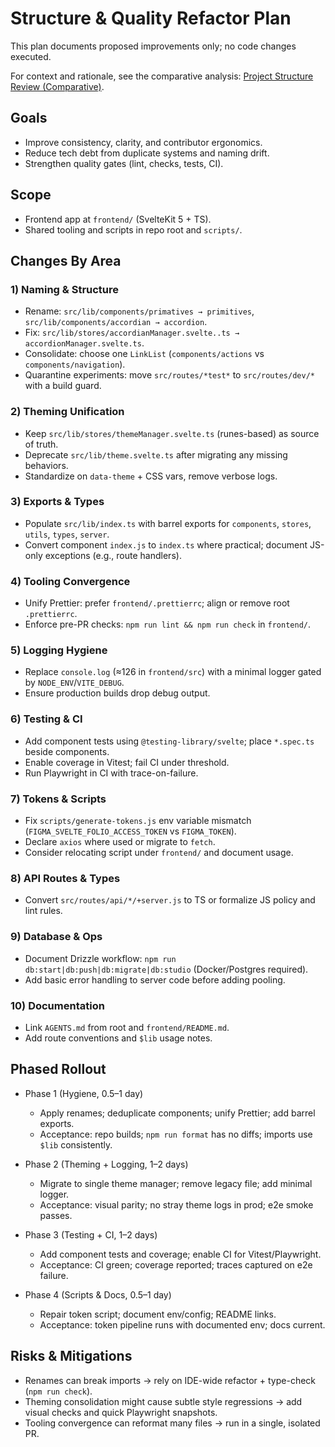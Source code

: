 # Structure & Quality Refactor Plan

This plan documents proposed improvements only; no code changes executed.

For context and rationale, see the comparative analysis: [Project Structure Review (Comparative)](PROJECT_STRUCTURE_REVIEW_COMPARATIVE.md).

## Goals
- Improve consistency, clarity, and contributor ergonomics.
- Reduce tech debt from duplicate systems and naming drift.
- Strengthen quality gates (lint, checks, tests, CI).

## Scope
- Frontend app at `frontend/` (SvelteKit 5 + TS).
- Shared tooling and scripts in repo root and `scripts/`.

## Changes By Area

### 1) Naming & Structure
- Rename: `src/lib/components/primatives → primitives`, `src/lib/components/accordian → accordion`.
- Fix: `src/lib/stores/accordianManager.svelte..ts → accordionManager.svelte.ts`.
- Consolidate: choose one `LinkList` (`components/actions` vs `components/navigation`).
- Quarantine experiments: move `src/routes/*test*` to `src/routes/dev/*` with a build guard.

### 2) Theming Unification
- Keep `src/lib/stores/themeManager.svelte.ts` (runes-based) as source of truth.
- Deprecate `src/lib/theme.svelte.ts` after migrating any missing behaviors.
- Standardize on `data-theme` + CSS vars, remove verbose logs.

### 3) Exports & Types
- Populate `src/lib/index.ts` with barrel exports for `components`, `stores`, `utils`, `types`, `server`.
- Convert component `index.js` to `index.ts` where practical; document JS-only exceptions (e.g., route handlers).

### 4) Tooling Convergence
- Unify Prettier: prefer `frontend/.prettierrc`; align or remove root `.prettierrc`.
- Enforce pre-PR checks: `npm run lint && npm run check` in `frontend/`.

### 5) Logging Hygiene
- Replace `console.log` (≈126 in `frontend/src`) with a minimal logger gated by `NODE_ENV`/`VITE_DEBUG`.
- Ensure production builds drop debug output.

### 6) Testing & CI
- Add component tests using `@testing-library/svelte`; place `*.spec.ts` beside components.
- Enable coverage in Vitest; fail CI under threshold.
- Run Playwright in CI with trace-on-failure.

### 7) Tokens & Scripts
- Fix `scripts/generate-tokens.js` env variable mismatch (`FIGMA_SVELTE_FOLIO_ACCESS_TOKEN` vs `FIGMA_TOKEN`).
- Declare `axios` where used or migrate to `fetch`.
- Consider relocating script under `frontend/` and document usage.

### 8) API Routes & Types
- Convert `src/routes/api/*/+server.js` to TS or formalize JS policy and lint rules.

### 9) Database & Ops
- Document Drizzle workflow: `npm run db:start|db:push|db:migrate|db:studio` (Docker/Postgres required).
- Add basic error handling to server code before adding pooling.

### 10) Documentation
- Link `AGENTS.md` from root and `frontend/README.md`.
- Add route conventions and `$lib` usage notes.

## Phased Rollout

- Phase 1 (Hygiene, 0.5–1 day)
  - Apply renames; deduplicate components; unify Prettier; add barrel exports.
  - Acceptance: repo builds; `npm run format` has no diffs; imports use `$lib` consistently.

- Phase 2 (Theming + Logging, 1–2 days)
  - Migrate to single theme manager; remove legacy file; add minimal logger.
  - Acceptance: visual parity; no stray theme logs in prod; e2e smoke passes.

- Phase 3 (Testing + CI, 1–2 days)
  - Add component tests and coverage; enable CI for Vitest/Playwright.
  - Acceptance: CI green; coverage reported; traces captured on e2e failure.

- Phase 4 (Scripts & Docs, 0.5–1 day)
  - Repair token script; document env/config; README links.
  - Acceptance: token pipeline runs with documented env; docs current.

## Risks & Mitigations
- Renames can break imports → rely on IDE-wide refactor + type-check (`npm run check`).
- Theming consolidation might cause subtle style regressions → add visual checks and quick Playwright snapshots.
- Tooling convergence can reformat many files → run in a single, isolated PR.
